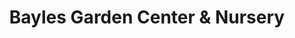 ---
title: "Bayles Garden Center & Nursery"
url: /port-washington/bayles-garden-center-and-nursery/
shop: garden centre
---
